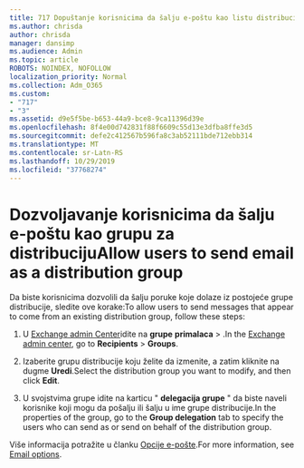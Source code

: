 ```yaml
---
title: 717 Dopuštanje korisnicima da šalju e-poštu kao listu distribucije
ms.author: chrisda
author: chrisda
manager: dansimp
ms.audience: Admin
ms.topic: article
ROBOTS: NOINDEX, NOFOLLOW
localization_priority: Normal
ms.collection: Adm_O365
ms.custom:
- "717"
- "3"
ms.assetid: d9e5f5be-b653-44a9-bce8-9ca11396d39e
ms.openlocfilehash: 8f4e00d742831f88f6609c55d13e3dfba8ffe3d5
ms.sourcegitcommit: defe2c412567b596fa8c3ab52111bde712ebb314
ms.translationtype: MT
ms.contentlocale: sr-Latn-RS
ms.lasthandoff: 10/29/2019
ms.locfileid: "37768274"
---
```

# <a name="allow-users-to-send-email-as-a-distribution-group"></a><span data-ttu-id="5a172-102">Dozvoljavanje korisnicima da šalju e-poštu kao grupu za distribuciju</span><span class="sxs-lookup"><span data-stu-id="5a172-102">Allow users to send email as a distribution group</span></span>

<span data-ttu-id="5a172-103">Da biste korisnicima dozvolili da šalju poruke koje dolaze iz postojeće grupe distribucije, sledite ove korake:</span><span class="sxs-lookup"><span data-stu-id="5a172-103">To allow users to send messages that appear to come from an existing distribution group, follow these steps:</span></span>

1. <span data-ttu-id="5a172-104">U [Exchange admin Center](https://outlook.office365.com/ecp/)idite na **grupe** **primalaca** \> .</span><span class="sxs-lookup"><span data-stu-id="5a172-104">In the [Exchange admin center](https://outlook.office365.com/ecp/), go to **Recipients** \> **Groups**.</span></span>

2. <span data-ttu-id="5a172-105">Izaberite grupu distribucije koju želite da izmenite, a zatim kliknite na dugme **Uredi**.</span><span class="sxs-lookup"><span data-stu-id="5a172-105">Select the distribution group you want to modify, and then click **Edit**.</span></span>

3. <span data-ttu-id="5a172-106">U svojstvima grupe idite na karticu " **delegacija grupe** " da biste naveli korisnike koji mogu da pošalju ili šalju u ime grupe distribucije.</span><span class="sxs-lookup"><span data-stu-id="5a172-106">In the properties of the group, go to the **Group delegation** tab to specify the users who can send as or send on behalf of the distribution group.</span></span>

<span data-ttu-id="5a172-107">Više informacija potražite u članku [Opcije e-pošte](https://technet.microsoft.com/library/bb124513.aspx#groupdelegation).</span><span class="sxs-lookup"><span data-stu-id="5a172-107">For more information, see [Email options](https://technet.microsoft.com/library/bb124513.aspx#groupdelegation).</span></span>
